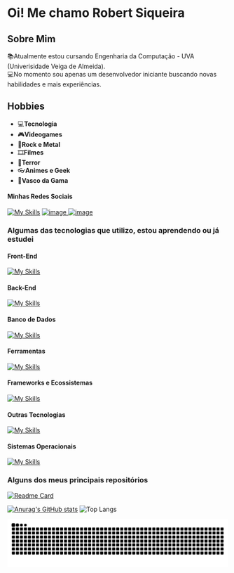 # Oi! Me chamo Robert Siqueira
## Sobre Mim
📚Atualmente estou cursando Engenharia da Computação - UVA (Univerisidade Veiga de Almeida).  
💻No momento sou apenas um desenvolvedor iniciante buscando novas habilidades e mais experiências.

## Hobbies
* 💻**Tecnologia**
* 🎮**Videogames**
* 🎸**Rock e Metal**
* 🎞**Filmes**
* 🎃**Terror**
* 👓**Animes e Geek**
* 💢**Vasco da Gama**

#### Minhas Redes Sociais
[![My Skills](https://skillicons.dev/icons?i=linkedin)](https://www.linkedin.com/in/robert-siqueira-a97110204/)
[<img width="auto" height="48" alt="image" src="https://github.com/user-attachments/assets/ef30748a-dcaa-4183-a270-5ebe7ba69274">
](https://www.dio.me/users/siqueirarobert2)
[<img width="auto" height="48" alt="image" src="https://github.com/user-attachments/assets/08f2dbb1-1640-4be3-8161-2e8a5a608658">
](https://www.last.fm/pt/user/Robert_dSouza23)

### Algumas das tecnologias que utilizo, estou aprendendo ou já estudei
#### Front-End
[![My Skills](https://skillicons.dev/icons?i=html,css,bootstrap)](https://skillicons.dev)

#### Back-End
[![My Skills](https://skillicons.dev/icons?i=c,cs,py,java,js)](https://skillicons.dev)

#### Banco de Dados
[![My Skills](https://skillicons.dev/icons?i=sqlite,mysql)](https://skillicons.dev)

#### Ferramentas
[![My Skills](https://skillicons.dev/icons?i=figma,gamemakerstudio,git,github,vscode)](https://skillicons.dev)

#### Frameworks e Ecossistemas
[![My Skills](https://skillicons.dev/icons?i=django,dotnet)](https://skillicons.dev)

#### Outras Tecnologias
[![My Skills](https://skillicons.dev/icons?i=arduino)](https://skillicons.dev)

#### Sistemas Operacionais
[![My Skills](https://skillicons.dev/icons?i=windows)](https://skillicons.dev)

### Alguns dos meus principais repositórios
[![Readme Card](https://github-readme-stats.vercel.app/api/pin/?username=Robert-2003&repo=Sistema-Chamados-Django&theme=github_dark&locale=pt-br)](https://github.com/anuraghazra/github-readme-stats)

[![Anurag's GitHub stats](https://github-readme-stats.vercel.app/api?username=Robert-2003&show_icons=true&theme=github_dark&locale=pt-br&hide_border=true)](https://github.com/anuraghazra/github-readme-stats)
![Top Langs](https://github-readme-stats.vercel.app/api/top-langs/?username=Robert-2003&layout=compact&theme=github_dark&locale=pt-br&hide_border=true)

<picture>
  <source media="(prefers-color-scheme: dark)" srcset="https://raw.githubusercontent.com/Robert-2003/Robert-2003/output/github-contribution-grid-snake-dark.svg">
  <source media="(prefers-color-scheme: light)" srcset="https://raw.githubusercontent.com/Robert-2003/Robert-2003/output/github-contribution-grid-snake.svg">
  <img alt="github contribution grid snake animation" src="https://raw.githubusercontent.com/Robert-2003/Robert-2003/output/github-contribution-grid-snake.svg">
</picture>
